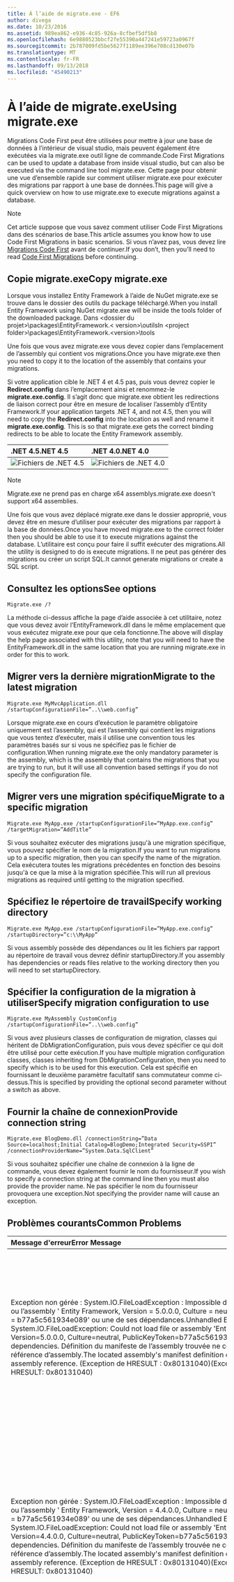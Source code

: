 ```yaml
---
title: À l’aide de migrate.exe - EF6
author: divega
ms.date: 10/23/2016
ms.assetid: 989ea862-e936-4c85-926a-8cfbef5df5b8
ms.openlocfilehash: 6e9880523bbcf2fe55390a447241e59723a0967f
ms.sourcegitcommit: 2b787009fd5be5627f1189ee396e708cd130e07b
ms.translationtype: MT
ms.contentlocale: fr-FR
ms.lasthandoff: 09/13/2018
ms.locfileid: "45490213"
---
```

# <a name="using-migrateexe"></a><span data-ttu-id="47dd6-102">À l’aide de migrate.exe</span><span class="sxs-lookup"><span data-stu-id="47dd6-102">Using migrate.exe</span></span>
<span data-ttu-id="47dd6-103">Migrations Code First peut être utilisées pour mettre à jour une base de données à l’intérieur de visual studio, mais peuvent également être exécutées via la migrate.exe outil ligne de commande.</span><span class="sxs-lookup"><span data-stu-id="47dd6-103">Code First Migrations can be used to update a database from inside visual studio, but can also be executed via the command line tool migrate.exe.</span></span> <span data-ttu-id="47dd6-104">Cette page pour obtenir une vue d’ensemble rapide sur comment utiliser migrate.exe pour exécuter des migrations par rapport à une base de données.</span><span class="sxs-lookup"><span data-stu-id="47dd6-104">This page will give a quick overview on how to use migrate.exe to execute migrations against a database.</span></span>

> [!NOTE]
> <span data-ttu-id="47dd6-105">Cet article suppose que vous savez comment utiliser Code First Migrations dans des scénarios de base.</span><span class="sxs-lookup"><span data-stu-id="47dd6-105">This article assumes you know how to use Code First Migrations in basic scenarios.</span></span> <span data-ttu-id="47dd6-106">Si vous n’avez pas, vous devez lire [Migrations Code First](~/ef6/modeling/code-first/migrations/index.md) avant de continuer.</span><span class="sxs-lookup"><span data-stu-id="47dd6-106">If you don’t, then you’ll need to read [Code First Migrations](~/ef6/modeling/code-first/migrations/index.md) before continuing.</span></span>

## <a name="copy-migrateexe"></a><span data-ttu-id="47dd6-107">Copie migrate.exe</span><span class="sxs-lookup"><span data-stu-id="47dd6-107">Copy migrate.exe</span></span>

<span data-ttu-id="47dd6-108">Lorsque vous installez Entity Framework à l’aide de NuGet migrate.exe se trouve dans le dossier des outils du package téléchargé.</span><span class="sxs-lookup"><span data-stu-id="47dd6-108">When you install Entity Framework using NuGet migrate.exe will be inside the tools folder of the downloaded package.</span></span> <span data-ttu-id="47dd6-109">Dans &lt;dossier du projet&gt;\\packages\\EntityFramework.&lt; version&gt;\\outils</span><span class="sxs-lookup"><span data-stu-id="47dd6-109">In &lt;project folder&gt;\\packages\\EntityFramework.&lt;version&gt;\\tools</span></span>

<span data-ttu-id="47dd6-110">Une fois que vous avez migrate.exe vous devez copier dans l’emplacement de l’assembly qui contient vos migrations.</span><span class="sxs-lookup"><span data-stu-id="47dd6-110">Once you have migrate.exe then you need to copy it to the location of the assembly that contains your migrations.</span></span>

<span data-ttu-id="47dd6-111">Si votre application cible le .NET 4 et 4.5 pas, puis vous devrez copier le **Redirect.config** dans l’emplacement ainsi et renommez-le **migrate.exe.config**. Il s’agit donc que migrate.exe obtient les redirections de liaison correct pour être en mesure de localiser l’assembly d’Entity Framework.</span><span class="sxs-lookup"><span data-stu-id="47dd6-111">If your application targets .NET 4, and not 4.5, then you will need to copy the **Redirect.config** into the location as well and rename it **migrate.exe.config**. This is so that migrate.exe gets the correct binding redirects to be able to locate the Entity Framework assembly.</span></span>

| <span data-ttu-id="47dd6-112">.NET 4.5</span><span class="sxs-lookup"><span data-stu-id="47dd6-112">.NET 4.5</span></span>                                   | <span data-ttu-id="47dd6-113">.NET 4.0</span><span class="sxs-lookup"><span data-stu-id="47dd6-113">.NET 4.0</span></span>                                   |
|:-------------------------------------------|:-------------------------------------------|
| ![Fichiers de .NET 4.5](~/ef6/media/net45files.png)  | ![Fichiers de .NET 4.0](~/ef6/media/net40files.png)  |

> [!NOTE]
> <span data-ttu-id="47dd6-116">Migrate.exe ne prend pas en charge x64 assemblys.</span><span class="sxs-lookup"><span data-stu-id="47dd6-116">migrate.exe doesn't support x64 assemblies.</span></span>

<span data-ttu-id="47dd6-117">Une fois que vous avez déplacé migrate.exe dans le dossier approprié, vous devez être en mesure d’utiliser pour exécuter des migrations par rapport à la base de données.</span><span class="sxs-lookup"><span data-stu-id="47dd6-117">Once you have moved migrate.exe to the correct folder then you should be able to use it to execute migrations against the database.</span></span> <span data-ttu-id="47dd6-118">L’utilitaire est conçu pour faire il suffit exécuter des migrations.</span><span class="sxs-lookup"><span data-stu-id="47dd6-118">All the utility is designed to do is execute migrations.</span></span> <span data-ttu-id="47dd6-119">Il ne peut pas générer des migrations ou créer un script SQL.</span><span class="sxs-lookup"><span data-stu-id="47dd6-119">It cannot generate migrations or create a SQL script.</span></span>

## <a name="see-options"></a><span data-ttu-id="47dd6-120">Consultez les options</span><span class="sxs-lookup"><span data-stu-id="47dd6-120">See options</span></span>

``` console
Migrate.exe /?
```

<span data-ttu-id="47dd6-121">La méthode ci-dessus affiche la page d’aide associée à cet utilitaire, notez que vous devez avoir l’EntityFramework.dll dans le même emplacement que vous exécutez migrate.exe pour que cela fonctionne.</span><span class="sxs-lookup"><span data-stu-id="47dd6-121">The above will display the help page associated with this utility, note that you will need to have the EntityFramework.dll in the same location that you are running migrate.exe in order for this to work.</span></span>

## <a name="migrate-to-the-latest-migration"></a><span data-ttu-id="47dd6-122">Migrer vers la dernière migration</span><span class="sxs-lookup"><span data-stu-id="47dd6-122">Migrate to the latest migration</span></span>

``` console
Migrate.exe MyMvcApplication.dll /startupConfigurationFile=”..\\web.config”
```

<span data-ttu-id="47dd6-123">Lorsque migrate.exe en cours d’exécution le paramètre obligatoire uniquement est l’assembly, qui est l’assembly qui contient les migrations que vous tentez d’exécuter, mais il utilise une convention tous les paramètres basés sur si vous ne spécifiez pas le fichier de configuration.</span><span class="sxs-lookup"><span data-stu-id="47dd6-123">When running migrate.exe the only mandatory parameter is the assembly, which is the assembly that contains the migrations that you are trying to run, but it will use all convention based settings if you do not specify the configuration file.</span></span>

## <a name="migrate-to-a-specific-migration"></a><span data-ttu-id="47dd6-124">Migrer vers une migration spécifique</span><span class="sxs-lookup"><span data-stu-id="47dd6-124">Migrate to a specific migration</span></span>

``` console
Migrate.exe MyApp.exe /startupConfigurationFile=”MyApp.exe.config” /targetMigration=”AddTitle”
```

<span data-ttu-id="47dd6-125">Si vous souhaitez exécuter des migrations jusqu'à une migration spécifique, vous pouvez spécifier le nom de la migration.</span><span class="sxs-lookup"><span data-stu-id="47dd6-125">If you want to run migrations up to a specific migration, then you can specify the name of the migration.</span></span> <span data-ttu-id="47dd6-126">Cela exécutera toutes les migrations précédentes en fonction des besoins jusqu'à ce que la mise à la migration spécifiée.</span><span class="sxs-lookup"><span data-stu-id="47dd6-126">This will run all previous migrations as required until getting to the migration specified.</span></span>

## <a name="specify-working-directory"></a><span data-ttu-id="47dd6-127">Spécifiez le répertoire de travail</span><span class="sxs-lookup"><span data-stu-id="47dd6-127">Specify working directory</span></span>

``` console
Migrate.exe MyApp.exe /startupConfigurationFile=”MyApp.exe.config” /startupDirectory=”c:\\MyApp”
```

<span data-ttu-id="47dd6-128">Si vous assembly possède des dépendances ou lit les fichiers par rapport au répertoire de travail vous devrez définir startupDirectory.</span><span class="sxs-lookup"><span data-stu-id="47dd6-128">If you assembly has dependencies or reads files relative to the working directory then you will need to set startupDirectory.</span></span>

## <a name="specify-migration-configuration-to-use"></a><span data-ttu-id="47dd6-129">Spécifier la configuration de la migration à utiliser</span><span class="sxs-lookup"><span data-stu-id="47dd6-129">Specify migration configuration to use</span></span>

``` console
Migrate.exe MyAssembly CustomConfig /startupConfigurationFile=”..\\web.config”
```

<span data-ttu-id="47dd6-130">Si vous avez plusieurs classes de configuration de migration, classes qui héritent de DbMigrationConfiguration, puis vous devez spécifier ce qui doit être utilisé pour cette exécution.</span><span class="sxs-lookup"><span data-stu-id="47dd6-130">If you have multiple migration configuration classes, classes inheriting from DbMigrationConfiguration, then you need to specify which is to be used for this execution.</span></span> <span data-ttu-id="47dd6-131">Cela est spécifié en fournissant le deuxième paramètre facultatif sans commutateur comme ci-dessus.</span><span class="sxs-lookup"><span data-stu-id="47dd6-131">This is specified by providing the optional second parameter without a switch as above.</span></span>

## <a name="provide-connection-string"></a><span data-ttu-id="47dd6-132">Fournir la chaîne de connexion</span><span class="sxs-lookup"><span data-stu-id="47dd6-132">Provide connection string</span></span>

``` console
Migrate.exe BlogDemo.dll /connectionString=”Data Source=localhost;Initial Catalog=BlogDemo;Integrated Security=SSPI” /connectionProviderName=”System.Data.SqlClient”
```

<span data-ttu-id="47dd6-133">Si vous souhaitez spécifier une chaîne de connexion à la ligne de commande, vous devez également fournir le nom du fournisseur.</span><span class="sxs-lookup"><span data-stu-id="47dd6-133">If you wish to specify a connection string at the command line then you must also provide the provider name.</span></span> <span data-ttu-id="47dd6-134">Ne pas spécifier le nom du fournisseur provoquera une exception.</span><span class="sxs-lookup"><span data-stu-id="47dd6-134">Not specifying the provider name will cause an exception.</span></span>

## <a name="common-problems"></a><span data-ttu-id="47dd6-135">Problèmes courants</span><span class="sxs-lookup"><span data-stu-id="47dd6-135">Common Problems</span></span>

| <span data-ttu-id="47dd6-136">Message d'erreur</span><span class="sxs-lookup"><span data-stu-id="47dd6-136">Error Message</span></span>                                                                                                                                                                                                                                                                                                                      | <span data-ttu-id="47dd6-137">Solution</span><span class="sxs-lookup"><span data-stu-id="47dd6-137">Solution</span></span>                                                                                                                                                                                                                                                                                             |
|:-----------------------------------------------------------------------------------------------------------------------------------------------------------------------------------------------------------------------------------------------------------------------------------------------------------------------------------|:-----------------------------------------------------------------------------------------------------------------------------------------------------------------------------------------------------------------------------------------------------------------------------------------------------|
| <span data-ttu-id="47dd6-138">Exception non gérée : System.IO.FileLoadException : Impossible de charger le fichier ou l’assembly ' Entity Framework, Version = 5.0.0.0, Culture = neutral, PublicKeyToken = b77a5c561934e089' ou une de ses dépendances.</span><span class="sxs-lookup"><span data-stu-id="47dd6-138">Unhandled Exception: System.IO.FileLoadException:  Could not load file or assembly 'EntityFramework, Version=5.0.0.0, Culture=neutral, PublicKeyToken=b77a5c561934e089' or one of its dependencies.</span></span> <span data-ttu-id="47dd6-139">Définition du manifeste de l’assembly trouvée ne correspond pas à la référence d’assembly.</span><span class="sxs-lookup"><span data-stu-id="47dd6-139">The located assembly's manifest definition does not match the assembly reference.</span></span> <span data-ttu-id="47dd6-140">(Exception de HRESULT : 0x80131040)</span><span class="sxs-lookup"><span data-stu-id="47dd6-140">(Exception from HRESULT: 0x80131040)</span></span>         | <span data-ttu-id="47dd6-141">Cela signifie généralement que vous exécutez une application .NET 4 sans le fichier Redirect.config.</span><span class="sxs-lookup"><span data-stu-id="47dd6-141">This typically means that you are running a .NET 4 application without the Redirect.config file.</span></span> <span data-ttu-id="47dd6-142">Vous devez copier le Redirect.config au même emplacement que migrate.exe et renommez-le migrate.exe.config.</span><span class="sxs-lookup"><span data-stu-id="47dd6-142">You need to copy the Redirect.config to the same location as migrate.exe and rename it to migrate.exe.config.</span></span>                                                                                       |
| <span data-ttu-id="47dd6-143">Exception non gérée : System.IO.FileLoadException : Impossible de charger le fichier ou l’assembly ' Entity Framework, Version = 4.4.0.0, Culture = neutral, PublicKeyToken = b77a5c561934e089' ou une de ses dépendances.</span><span class="sxs-lookup"><span data-stu-id="47dd6-143">Unhandled Exception: System.IO.FileLoadException: Could not load file or assembly 'EntityFramework, Version=4.4.0.0, Culture=neutral, PublicKeyToken=b77a5c561934e089' or one of its dependencies.</span></span> <span data-ttu-id="47dd6-144">Définition du manifeste de l’assembly trouvée ne correspond pas à la référence d’assembly.</span><span class="sxs-lookup"><span data-stu-id="47dd6-144">The located assembly's manifest definition does not match the assembly reference.</span></span> <span data-ttu-id="47dd6-145">(Exception de HRESULT : 0x80131040)</span><span class="sxs-lookup"><span data-stu-id="47dd6-145">(Exception from HRESULT: 0x80131040)</span></span>          | <span data-ttu-id="47dd6-146">Cette exception signifie que vous exécutez une application avec le Redirect.config copiée à l’emplacement migrate.exe de .NET 4.5.</span><span class="sxs-lookup"><span data-stu-id="47dd6-146">This exception means that you are running a .NET 4.5 application with the Redirect.config copied to the migrate.exe location.</span></span> <span data-ttu-id="47dd6-147">Si votre application est .NET 4.5 il est inutile d’avoir le fichier de configuration avec la redirection à l’intérieur.</span><span class="sxs-lookup"><span data-stu-id="47dd6-147">If your app is .NET 4.5 then you do not need to have the config file with the redirects inside.</span></span> <span data-ttu-id="47dd6-148">Supprimez le fichier migrate.exe.config.</span><span class="sxs-lookup"><span data-stu-id="47dd6-148">Delete the migrate.exe.config file.</span></span>                                    |
| <span data-ttu-id="47dd6-149">Erreur : Impossible de mettre à jour de la base de données pour faire correspondre le modèle actuel, car les modifications en attente et la migration automatique est désactivée.</span><span class="sxs-lookup"><span data-stu-id="47dd6-149">ERROR: Unable to update database to match the current model because there are pending changes and automatic migration is disabled.</span></span> <span data-ttu-id="47dd6-150">Écrire les modifications de modèle en attente dans une migration basée sur le code ou activez la migration automatique.</span><span class="sxs-lookup"><span data-stu-id="47dd6-150">Either write the pending model changes to a code-based migration or enable automatic migration.</span></span> <span data-ttu-id="47dd6-151">Définissez DbMigrationsConfiguration.AutomaticMigrationsEnabled à True pour activer la migration automatique.</span><span class="sxs-lookup"><span data-stu-id="47dd6-151">Set DbMigrationsConfiguration.AutomaticMigrationsEnabled to true to enable automatic migration.</span></span> | <span data-ttu-id="47dd6-152">Cette erreur se produit si effectuez la migration en cours d’exécution lorsque vous n’avez pas créé une migration pour prendre en charge les modifications apportées au modèle et la base de données ne correspond pas au modèle.</span><span class="sxs-lookup"><span data-stu-id="47dd6-152">This error occurs if running migrate when you haven’t created a migration to cope with changes made to the model, and the database does not match the model.</span></span> <span data-ttu-id="47dd6-153">Ajout d’une propriété à une classe de modèle puis en exécutant migrate.exe sans provoquer la création d’une migration pour mettre à niveau la base de données est un exemple.</span><span class="sxs-lookup"><span data-stu-id="47dd6-153">Adding a property to a model class then running migrate.exe without creating a migration to upgrade the database is an example of this.</span></span> |
| <span data-ttu-id="47dd6-154">Erreur : Le Type n’est pas résolu pour le membre ' System.Data.Entity.Migrations.Design.ToolingFacade+UpdateRunner,EntityFramework, Version = 5.0.0.0, Culture = neutral, PublicKeyToken = b77a5c561934e089 ».</span><span class="sxs-lookup"><span data-stu-id="47dd6-154">ERROR: Type is not resolved for member 'System.Data.Entity.Migrations.Design.ToolingFacade+UpdateRunner,EntityFramework, Version=5.0.0.0, Culture=neutral, PublicKeyToken=b77a5c561934e089'.</span></span>                                                                                                                                       | <span data-ttu-id="47dd6-155">Cette erreur peut résulter en spécifiant un répertoire de démarrage incorrects.</span><span class="sxs-lookup"><span data-stu-id="47dd6-155">This error can be caused by specifying an incorrect startup directory.</span></span> <span data-ttu-id="47dd6-156">Cela doit être l’emplacement de migrate.exe</span><span class="sxs-lookup"><span data-stu-id="47dd6-156">This must be the location of migrate.exe</span></span>                                                                                                                                                                                      |
| <span data-ttu-id="47dd6-157">Exception non gérée : System.NullReferenceException : référence non définie sur une instance d’un objet de l’objet.</span><span class="sxs-lookup"><span data-stu-id="47dd6-157">Unhandled Exception: System.NullReferenceException: Object reference not set to an instance of an object.</span></span> <br/>   <span data-ttu-id="47dd6-158">à System.Data.Entity.Migrations.Console.Program.Main (String [] args)</span><span class="sxs-lookup"><span data-stu-id="47dd6-158">at System.Data.Entity.Migrations.Console.Program.Main(String[] args)</span></span>                                                                                                                                             | <span data-ttu-id="47dd6-159">Cela peut être dû à ne pas spécifier un paramètre obligatoire pour un scénario que vous utilisez.</span><span class="sxs-lookup"><span data-stu-id="47dd6-159">This can be caused by not specifying a required parameter for a scenario that you are using.</span></span> <span data-ttu-id="47dd6-160">Par exemple, en spécifiant une chaîne de connexion sans spécifier le nom du fournisseur.</span><span class="sxs-lookup"><span data-stu-id="47dd6-160">For example specifying a connection string without specifying the provider name.</span></span>                                                                                                                        |
| <span data-ttu-id="47dd6-161">Erreur : plusieurs types de configuration de migrations a été trouvée dans l’assembly « ClassLibrary1 ».</span><span class="sxs-lookup"><span data-stu-id="47dd6-161">ERROR: More than one migrations configuration type was found in the assembly 'ClassLibrary1'.</span></span> <span data-ttu-id="47dd6-162">Spécifiez le nom de l’objet à utiliser.</span><span class="sxs-lookup"><span data-stu-id="47dd6-162">Specify the name of the one to use.</span></span>                                                                                                                                                                                                  | <span data-ttu-id="47dd6-163">Comme l’erreur indique, il existe plusieurs configuration classe dans l’assembly donné.</span><span class="sxs-lookup"><span data-stu-id="47dd6-163">As the error states, there is more than one configuration class in the given assembly.</span></span> <span data-ttu-id="47dd6-164">Vous devez utiliser le commutateur /configurationType pour spécifier lequel utiliser.</span><span class="sxs-lookup"><span data-stu-id="47dd6-164">You must use the /configurationType switch to specify which to use.</span></span>                                                                                                                                           |
| <span data-ttu-id="47dd6-165">Erreur : Impossible de charger un fichier ou assembly '&lt;assemblyName&gt;' ou une de ses dépendances.</span><span class="sxs-lookup"><span data-stu-id="47dd6-165">ERROR: Could not load file or assembly ‘&lt;assemblyName&gt;’ or one of its dependencies.</span></span> <span data-ttu-id="47dd6-166">L’assembly donné codebase ou de nom n’est pas valide.</span><span class="sxs-lookup"><span data-stu-id="47dd6-166">The given assembly name or codebase was invalid.</span></span> <span data-ttu-id="47dd6-167">(Exception de HRESULT : 0x80131047)</span><span class="sxs-lookup"><span data-stu-id="47dd6-167">(Exception from HRESULT: 0x80131047)</span></span>                                                                                                                                                    | <span data-ttu-id="47dd6-168">Cela peut être dû en spécifiant un nom d’assembly incorrecte ou n’ayant ne pas</span><span class="sxs-lookup"><span data-stu-id="47dd6-168">This can be caused by specifying an assembly name incorrectly or not having</span></span>                                                                                                                                                                                                                          |
| <span data-ttu-id="47dd6-169">Erreur : Impossible de charger un fichier ou assembly '&lt;assemblyName&gt;' ou une de ses dépendances.</span><span class="sxs-lookup"><span data-stu-id="47dd6-169">ERROR: Could not load file or assembly ‘&lt;assemblyName&gt;' or one of its dependencies.</span></span> <span data-ttu-id="47dd6-170">Tentative de chargement d’un programme au format incorrect.</span><span class="sxs-lookup"><span data-stu-id="47dd6-170">An attempt was made to load a program with an incorrect format.</span></span>                                                                                                                                                                          | <span data-ttu-id="47dd6-171">Cela se produit si vous essayez d’exécuter migrate.exe contre un x64 application.</span><span class="sxs-lookup"><span data-stu-id="47dd6-171">This happens if you are trying to run migrate.exe against an x64 application.</span></span> <span data-ttu-id="47dd6-172">Entity Framework 5.0 et ci-dessous ne fonctionnent que pour x86.</span><span class="sxs-lookup"><span data-stu-id="47dd6-172">EF 5.0 and below will only work on x86.</span></span>                                                                                                                                                                                |
